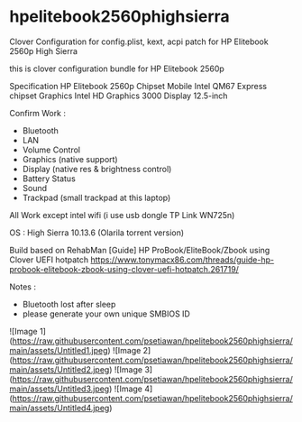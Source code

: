 # hpelitebook2560phighsierra
Clover Configuration for config.plist, kext, acpi patch for HP Elitebook 2560p High Sierra

this is clover configuration bundle for HP Elitebook 2560p

Specification
HP Elitebook 2560p
Chipset Mobile Intel QM67 Express chipset
Graphics Intel HD Graphics 3000
Display 12.5-inch

Confirm Work :
- Bluetooth
- LAN
- Volume Control
- Graphics (native support)
- Display (native res & brightness control)
- Battery Status
- Sound
- Trackpad (small trackpad at this laptop)

All Work except intel wifi (i use usb dongle TP Link WN725n)

OS : High Sierra 10.13.6 (Olarila torrent version)

Build based on RehabMan [Guide] HP ProBook/EliteBook/Zbook using Clover UEFI hotpatch 
https://www.tonymacx86.com/threads/guide-hp-probook-elitebook-zbook-using-clover-uefi-hotpatch.261719/


Notes :
- Bluetooth lost after sleep
- please generate your own unique SMBIOS ID

![Image 1]
(https://raw.githubusercontent.com/psetiawan/hpelitebook2560phighsierra/main/assets/Untitled1.jpeg)
![Image 2]
(https://raw.githubusercontent.com/psetiawan/hpelitebook2560phighsierra/main/assets/Untitled2.jpeg)
![Image 3]
(https://raw.githubusercontent.com/psetiawan/hpelitebook2560phighsierra/main/assets/Untitled3.jpeg)
![Image 4]
(https://raw.githubusercontent.com/psetiawan/hpelitebook2560phighsierra/main/assets/Untitled4.jpeg)
